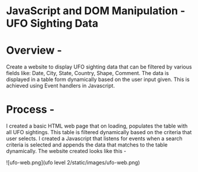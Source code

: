 # JavaScript and DOM Manipulation - UFO Sighting Data

# Overview -

Create a website to display UFO sighting data that can be filtered by various fields like: Date, City, State, Country, Shape, Comment. 
The data is displayed in a table form dynamically based on the user input given. This is achieved using Event handlers in Javascript.

# Process -

I created a basic HTML web page that on loading, populates the table with all UFO sightings. This table is filtered dynamically based on the criteria that user selects.
I created a Javascript that listens for events when a search criteria is selected and appends the data that matches to the table dynamically. 
The website created looks like this -

![ufo-web.png](ufo level 2/static/images/ufo-web.png)